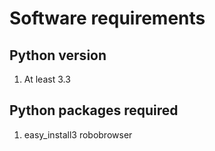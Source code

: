 # Software requirements

## Python version
1. At least 3.3

## Python packages required
1. easy_install3 robobrowser
